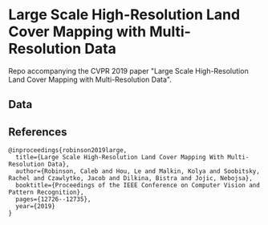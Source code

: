 # Large Scale High-Resolution Land Cover Mapping with Multi-Resolution Data

Repo accompanying the CVPR 2019 paper "Large Scale High-Resolution Land Cover Mapping with Multi-Resolution Data".


## Data


## References

```
@inproceedings{robinson2019large,
  title={Large Scale High-Resolution Land Cover Mapping With Multi-Resolution Data},
  author={Robinson, Caleb and Hou, Le and Malkin, Kolya and Soobitsky, Rachel and Czawlytko, Jacob and Dilkina, Bistra and Jojic, Nebojsa},
  booktitle={Proceedings of the IEEE Conference on Computer Vision and Pattern Recognition},
  pages={12726--12735},
  year={2019}
}
```